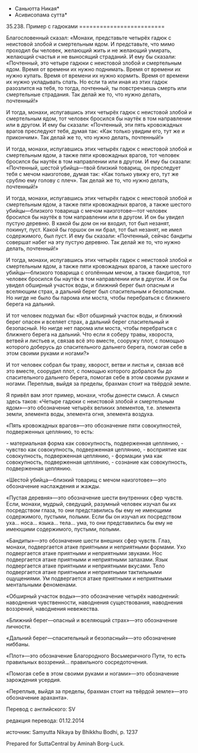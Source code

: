 * Саньютта Никая*
* Асивисопама сутта*

35\.238\. Пример с гадюками
\=\=\=\=\=\=\=\=\=\=\=\=\=\=\=\=\=\=\=\=\=\=\=\=\=

Благословенный сказал: «Монахи, представьте четырёх гадюк с неистовой злобой и смертельным ядом\. И представьте, что мимо проходил бы человек, желающий жить и не желающий умирать, желающий счастья и не выносящий страданий\. И ему бы сказали: «Почтенный, это четыре гадюки с неистовой злобой и смертельным ядом\. Время от времени их нужно поднимать\. Время от времени их нужно купать\. Время от времени их нужно кормить\. Время от времени их нужно укладывать спать\. Но если та или иная из этих гадюк разозлится на тебя, то тогда, почтенный, ты повстречаешь смерть или смертельные страдания\. Так делай же то, что нужно делать, почтенный\!»

И тогда, монахи, испугавшись этих четырёх гадюк с неистовой злобой и смертельным ядом, тот человек бросился бы наутёк в том направлении или в другом\. И ему бы сказали: «Почтенный, эти пять кровожадных врагов преследуют тебя, думая так: «Как только увидим его, тут же и прикончим»\. Так делай же то, что нужно делать, почтенный\!»

И тогда, монахи, испугавшись этих четырёх гадюк с неистовой злобой и смертельным ядом, а также пяти кровожадных врагов, тот человек бросился бы наутёк в том направлении или в другом\. И ему бы сказали: «Почтенный, шестой убийца—твой близкий товарищ, он преследует тебя с мечом наизготове, думая так: «Как только увижу его, тут же срублю ему голову с плеч»\. Так делай же то, что нужно делать, почтенный\!»

И тогда, монахи, испугавшись этих четырёх гадюк с неистовой злобой и смертельным ядом, а также пяти кровожадных врагов, а также шестого убийцы—близкого товарища с мечом наизготове—тот человек бросился бы наутёк в том направлении или в другом\. И он бы увидел пустую деревню\. В какой бы дом он ни входил, тот был незанят, покинут, пуст\. Какой бы горшок он ни брал, тот был незанят, не имел содержимого, был пуст\. И ему бы сказали: «Почтенный, сейчас бандиты совершат набег на эту пустую деревню\. Так делай же то, что нужно делать, почтенный\!»

И тогда, монахи, испугавшись этих четырёх гадюк с неистовой злобой и смертельным ядом, а также пяти кровожадных врагов, а также шестого убийцы—близкого товарища с оголённым мечом, а также бандитов, тот человек бросился бы наутёк в том направлении или в другом\. И он бы увидел обширный участок воды, и ближний берег был опасным и вселяющим страх, а дальний берег был спасительным и безопасным\. Но нигде не было бы парома или моста, чтобы перебраться с ближнего берега на дальний\.

И тот человек подумал бы: «Вот обширный участок воды, и ближний берег опасен и вселяет страх, а дальний берег спасительный и безопасный\. Но нигде нет парома или моста, чтобы перебраться с ближнего берега на дальний\. Что если я соберу травы, хвороста, ветвей и листьев и, связав всё это вместе, сооружу плот, с помощью которого доберусь до спасительного дальнего берега, помогая себе в этом своими руками и ногами?»

И тот человек собрал бы траву, хворост, ветви и листья и, связав всё это вместе, соорудил плот, с помощью которого добрался бы до спасительного дальнего берега, помогая себе в этом своими руками и ногами\. Переплыв, выйдя за пределы, брахман стоит на твёрдой земле\.

Я привёл вам этот пример, монахи, чтобы донести смысл\. А смысл здесь таков: «Четыре гадюки с неистовой злобой и смертельным ядом»—это обозначение четырёх великих элементов, т\.е\. элемента земли, элемента воды, элемента огня, элемента воздуха\.

«Пять кровожадных врагов»—это обозначение пяти совокупностей, подверженных цеплянию, то есть:

\- материальная форма как совокупность, подверженная цеплянию,
\- чувство как совокупность, подверженная цеплянию,
\- восприятие как совокупность, подверженная цеплянию,
\- формации ума как совокупность, подверженная цеплянию,
\- сознание как совокупность, подверженная цеплянию\.

«Шестой убийца—близкий товарищ с мечом наизготове»—это обозначение наслаждения и жажды\.

«Пустая деревня»—это обозначение шести внутренних сфер чувств\. Если, монахи, мудрый, сведущий, разумный человек изучал бы их посредством глаза, то они представились бы ему не имеющими содержимого, пустыми, полыми\. Если бы он изучал их посредством уха… носа… языка… тела… ума, то они представились бы ему не имеющими содержимого, пустыми, полыми\.

«Бандиты»—это обозначение шести внешних сфер чувств\. Глаз, монахи, подвергается атаке приятными и неприятными формами\. Ухо подвергается атаке приятными и неприятными звуками\. Нос подвергается атаке приятными и неприятными запахами\. Язык подвергается атаке приятными и неприятными вкусами\. Тело подвергается атаке приятными и неприятными тактильными ощущениями\. Ум подвергается атаке приятными и неприятными ментальными феноменами\.

«Обширный участок воды»—это обозначение четырёх наводнений: наводнения чувственности, наводнения существования, наводнения воззрений, наводнения невежества\.

«Ближний берег—опасный и вселяющий страх»—это обозначение личности\.

«Дальний берег—спасительный и безопасный»—это обозначение ниббаны\.

«Плот»—это обозначение Благородного Восьмеричного Пути, то есть правильных воззрений… правильного сосредоточения\.

«Помогая себе в этом своими руками и ногами»—это обозначение зарождения усердия\.

«Переплыв, выйдя за пределы, брахман стоит на твёрдой земле»—это обозначение араханта»\.

Перевод с английского: SV

редакция перевода: 01\.12\.2014

источник: Samyutta Nikaya by Bhikkhu Bodhi, p\. 1237

Prepared for SuttaCentral by Aminah Borg\-Luck\.